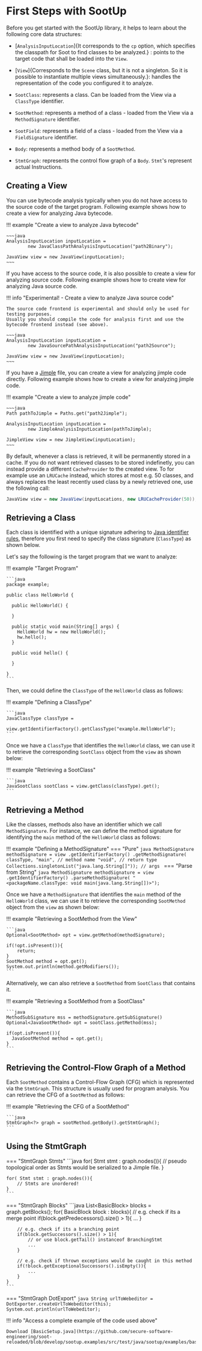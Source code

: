 # First Steps with SootUp
Before you get started with the SootUp library, it helps to learn about the following core data structures:

- [`AnalysisInputLocation`]{It corresponds to the `cp` option, which specifies the classpath for Soot to find classes to be analyzed.}
  : points to the target code that shall be loaded into the `View`.

- [`View`]{Corresponds to the `Scene` class, but it is not a singleton. So it is possible to instantiate multiple views simultaneously.}:
handles the representation of the code you configured it to analyze.

- `SootClass`: represents a class. Can be loaded from the View via a `ClassType` identifier.
- `SootMethod`: represents a method of a class - loaded from the View via a `MethodSignature` identifier.
- `SootField`: represents a field of a class - loaded from the View via a `FieldSignature` identifier.
- `Body`: represents a method body of a `SootMethod`.
- `StmtGraph`: represents the control flow graph of a `Body`. `Stmt`'s represent actual Instructions.

## Creating a View

You can use bytecode analysis typically when you do not have access to the source code of the target program. Following example shows how to create a view for analyzing Java bytecode.

!!! example "Create a view to analyze Java bytecode"

    ~~~java
    AnalysisInputLocation inputLocation = 
            new JavaClassPathAnalysisInputLocation("path2Binary");
            
    JavaView view = new JavaView(inputLocation);
    ~~~

If you have access to the source code, it is also possible to create a view for analyzing source code. Following example shows how to create view for analyzing Java source code.

!!! info "Experimental! - Create a view to analyze Java source code"

    The source code frontend is experimental and should only be used for testing purposes. 
    Usually you should compile the code for analysis first and use the bytecode frontend instead (see above). 

    ~~~java
    AnalysisInputLocation inputLocation = 
            new JavaSourcePathAnalysisInputLocation("path2Source");
            
    JavaView view = new JavaView(inputLocation);
    ~~~

If you have a [Jimple](../jimple) file, you can create a view for analyzing jimple code directly. Following example shows how to create a view for analyzing jimple code.

!!! example "Create a view to analyze jimple code"

    ~~~java
    Path pathToJimple = Paths.get("path2Jimple");
    
    AnalysisInputLocation inputLocation = 
            new JimpleAnalysisInputLocation(pathToJimple);
    
    JimpleView view = new JimpleView(inputLocation);
    ~~~

<!---
3. Create a project to analyze Android APK. 

   TODO: add code
--->

By default, whenever a class is retrieved, it will be permanently stored in a cache.
If you do not want retrieved classes to be stored indefinetly, you can instead provide a different `CacheProvider` to the created view.
To for example use an `LRUCache` instead, which stores at most e.g. 50 classes, and always replaces the least recently used class by a newly retrieved one, use the following call:

```java
JavaView view = new JavaView(inputLocations, new LRUCacheProvider(50));
```


## Retrieving a Class

Each class is identified with a unique signature adhering to [Java identifier rules](https://www.geeksforgeeks.org/java-identifiers/), therefore you first need to specify the class signature (`ClassType`) as shown below.

Let's say the following is the target program that we want to analyze:

!!! example "Target Program"
    
    ```java
    package example;
    
    public class HelloWorld {
    
      public HelloWorld() {
      
      }
    
      public static void main(String[] args) {
        HelloWorld hw = new HelloWorld();
        hw.hello();
      }

      public void hello() {

      }
      
    }
    ```

Then, we could define the `ClassType` of the `HelloWorld` class as follows:

!!! example "Defining a ClassType"

    ```java
    JavaClassType classType = 
            view.getIdentifierFactory().getClassType("example.HelloWorld");
    ```

Once we have a `ClassType` that identifies the `HelloWorld` class, we can use it to retrieve the corresponding `SootClass` object from the `view` as shown below:

!!! example "Retrieving a SootClass"

    ```java
    JavaSootClass sootClass = view.getClass(classType).get();
    ```

## Retrieving a Method
Like the classes, methods also have an identifier which we call `MethodSignature`. For instance, we can define the method signature for identifying the `main` method of the `HelloWorld` class as follows:

!!! example "Defining a MethodSignature"
    === "Pure"
        ```java
        MethodSignature methodSignature =
            view
                .getIdentifierFactory()
                .getMethodSignature(
                    classType,
                    "main", // method name
                    "void", // return type
                    Collections.singletonList("java.lang.String[]")); // args
        ```
    === "Parse from String"
        ```java
        MethodSignature methodSignature =
            view
                .getIdentifierFactory()
                .parseMethodSignature(
                    "<packageName.classType: void main(java.lang.String[])>");
        ```

Once we have a `MethodSignature` that identifies the `main` method of the `HelloWorld` class, we can use it to retrieve the corresponding `SootMethod` object from the `view` as shown below:

!!! example "Retrieving a SootMethod from the View"

    ```java
    Optional<SootMethod> opt = view.getMethod(methodSignature);
    
    if(!opt.isPresent()){
        return;
    }
    SootMethod method = opt.get();
    System.out.println(method.getModifiers());
    ```
Alternatively, we can also retrieve a `SootMethod` from `SootClass` that contains it.

!!! example "Retrieving a SootMethod from a SootClass"

    ```java
    MethodSubSignature mss = methodSignature.getSubSignature()
    Optional<JavaSootMethod> opt = sootClass.getMethod(mss);
    
    if(opt.isPresent()){
      JavaSootMethod method = opt.get();
    }
    ```

## Retrieving the Control-Flow Graph of a Method

Each `SootMethod` contains a Control-Flow Graph (CFG) which is represented via the `StmtGraph`. This structure is usually used for program analysis. You can retrieve the CFG of a `SootMethod` as follows:

!!! example "Retrieving the CFG of a SootMethod"

    ```java
    StmtGraph<?> graph = sootMethod.getBody().getStmtGraph();
    ```


## Using the StmtGraph

=== "StmtGraph Stmts"
    ```java
    for( Stmt stmt : graph.nodes()){
        // pseudo topological order as Stmts would be serialized to a Jimple file.
    }

    for( Stmt stmt : graph.nodes()){
        // Stmts are unordered!
    }
    ```
=== "StmtGraph Blocks"
    ```java
    List<BasicBlock<?>> blocks = graph.getBlocks();
    for( BasicBlock<?> block : blocks){
        // e.g. check if its a merge point
        if(block.getPredecessors().size() > 1){
            ...
        }

        // e.g. check if its a branching point
        if(block.getSuccessors().size() > 1){
            // or use block.getTail() instanceof BranchingStmt
            ...
        }

        // e.g. check if thrown exceptions would be caught in this method
        if(!block.getExceptionalSuccessors().isEmpty()){
            ...
        }
    }
    ```
=== "StmtGraph DotExport"
    ```java
    String urlToWebeditor = DotExporter.createUrlToWebeditor(this);
    System.out.println(urlToWebeditor);
    ```



!!! info "Access a complete example of the code used above"

    Download [BasicSetup.java](https://github.com/secure-software-engineering/soot-reloaded/blob/develop/sootup.examples/src/test/java/sootup/examples/basicSetup/BasicSetup.java)

